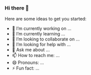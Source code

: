 ### Hi there 👋


Here are some ideas to get you started:

- 🔭 I’m currently working on ...
- 🌱 I’m currently learning ...
- 👯 I’m looking to collaborate on ...
- 🤔 I’m looking for help with ...
- 💬 Ask me about ...
- 📫 How to reach me: ...
- 😄 Pronouns: ...
- ⚡ Fun fact: ...


<!--
**christma/christma** is a ✨ _special_ ✨ repository because its `README.md` (this file) appears on your GitHub profile.

Here are some ideas to get you started:

- 🔭 I’m currently working on data enginner
- 🌱 I’m currently learning data analysis
- 🤔 I’m looking for help with how to start a company
- 🏋️ I’m workout every day
- 💬 Ask me about ...
- 📫 How to reach me: ...
- 😄 Pronouns: ...
- ⚡ Fun fact: ...
-->

